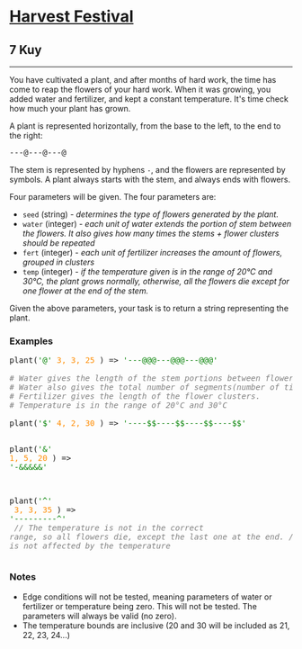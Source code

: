 <h1><a href="https://www.codewars.com/kata/606efc6a9409580033837dfb">Harvest Festival</a></h1>
<h2>7 Kuy</h2>
<hr>
<p>You have cultivated a plant, and after months of hard work, the time has come to reap the flowers of your hard work. When it was growing, you added water and fertilizer, and kept a constant temperature. It's time check how much your plant has grown.</p>
<p>A plant is represented horizontally, from the base to the left, to the end to the right:</p>
<pre>---@---@---@</pre>
<p>The stem is represented by hyphens <code>-</code>, and the flowers are represented by symbols. A plant always starts with the stem, and always ends with flowers.</p>
<p>Four parameters will be given. The four parameters are:</p>
<ul>
<li><code>seed</code> (string) - <i>determines the type of flowers generated by the plant.</i></li>
<li><code>water</code> (integer) - <i>each unit of water extends the portion of stem between the flowers. It also gives how many times the stems + flower clusters should be repeated</i></li>
<li><code>fert</code> (integer) - <i>each unit of fertilizer increases the amount of flowers, grouped in clusters</i></li>
<li><code>temp</code> (integer) - <i>if the temperature given is in the range of 20°C and 30°C, the plant grows normally, otherwise, all the flowers die except for one flower at the end of the stem.</i></li>
</ul>
<p>Given the above parameters, your task is to return a string representing the plant.</p>
<h3>Examples</h3>
<pre>
plant(<span style="color: green">'@'</span> <span style="color: darkorange">3, 3, 25</span> ) => <span style="color: green">'---@@@---@@@---@@@'</span>
<span style="color: grey"><i>
# Water gives the length of the stem portions between flowers
# Water also gives the total number of segments(number of times flowers + stems should be repeated)
# Fertilizer gives the length of the flower clusters.
# Temperature is in the range of 20°C and 30°C</i>
</span>
plant(<span style="color: green">'$'</span> <span style="color: darkorange">4, 2, 30</span> ) => <span style="color: green">'----$$----$$----$$----$$'</span>

plant(<span style="color: green">'&'</span> <span style="color: darkorange">1, 5, 20</span> ) => <span style="color: green">'-&&&&&'</span>

plant(<span style="color: green">'^'</span> <span style="color: darkorange"> 3, 3, 35</span> ) => <span style="color: green">'---------^'</span>
<span style="color: grey"><i>
// The temperature is not in the correct range, so all flowers die, except the last one at the end.
// The stem is not affected by the temperature
</i></span>
</pre>
<h3>Notes</h3>
<ul>
<li>Edge conditions will not be tested, meaning parameters of water or fertilizer or temperature being zero. This will not be tested. The parameters will always be valid (no zero).</li>
<li>The temperature bounds are inclusive (20 and 30 will be included as 21, 22, 23, 24...)</li>
</ul>
